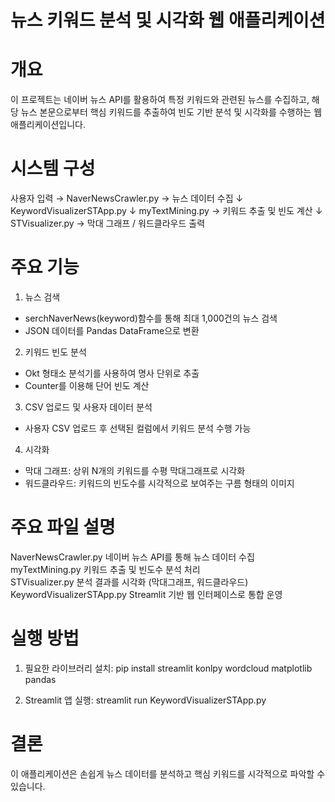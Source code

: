 # 뉴스 키워드 분석 및 시각화 웹 애플리케이션

# 개요
이 프로젝트는 네이버 뉴스 API를 활용하여 특정 키워드와 관련된 뉴스를 수집하고, 해당 뉴스 본문으로부터 핵심 키워드를 추출하여 빈도 기반 분석 및 시각화를 수행하는 웹 애플리케이션입니다.


# 시스템 구성

사용자 입력 → NaverNewsCrawler.py → 뉴스 데이터 수집 
                    ↓ 
            KeywordVisualizerSTApp.py 
				↓ 
              myTextMining.py → 키워드 추출 및 빈도 계산
 				↓ 
			STVisualizer.py → 막대 그래프 / 워드클라우드 출력


# 주요 기능

1. 뉴스 검색
- serchNaverNews(keyword)함수를 통해 최대 1,000건의 뉴스 검색
- JSON 데이터를 Pandas DataFrame으로 변환

2. 키워드 빈도 분석
- Okt 형태소 분석기를 사용하여 명사 단위로 추출
- Counter를 이용해 단어 빈도 계산

3. CSV 업로드 및 사용자 데이터 분석
- 사용자 CSV 업로드 후 선택된 컬럼에서 키워드 분석 수행 가능

4. 시각화
- 막대 그래프: 상위 N개의 키워드를 수평 막대그래프로 시각화
- 워드클라우드: 키워드의 빈도수를 시각적으로 보여주는 구름 형태의 이미지

# 주요 파일 설명

NaverNewsCrawler.py  네이버 뉴스 API를 통해 뉴스 데이터 수집   
myTextMining.py      키워드 추출 및 빈도수 분석 처리           
STVisualizer.py         분석 결과를 시각화 (막대그래프, 워드클라우드) 
KeywordVisualizerSTApp.py  Streamlit 기반 웹 인터페이스로 통합 운영 


# 실행 방법

1. 필요한 라이브러리 설치: pip install streamlit konlpy wordcloud matplotlib pandas

2. Streamlit 앱 실행: streamlit run KeywordVisualizerSTApp.py
   
# 결론

이 애플리케이션은 손쉽게 뉴스 데이터를 분석하고 핵심 키워드를 시각적으로 파악할 수 있습니다.
